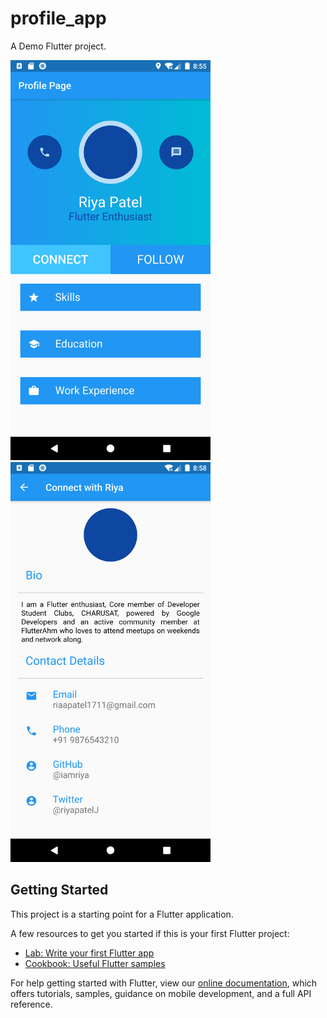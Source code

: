 # profile_app

A Demo Flutter project.

<img src="https://github.com/iamriya/profile_xlearno/blob/master/flutter_06.png" width="320" alt="FlagQuiz" /> <img src="https://github.com/iamriya/profile_xlearno/blob/master/flutter_07.png" width="320" alt="FlagQuiz" />

## Getting Started

This project is a starting point for a Flutter application.

A few resources to get you started if this is your first Flutter project:

- [Lab: Write your first Flutter app](https://flutter.dev/docs/get-started/codelab)
- [Cookbook: Useful Flutter samples](https://flutter.dev/docs/cookbook)

For help getting started with Flutter, view our
[online documentation](https://flutter.dev/docs), which offers tutorials,
samples, guidance on mobile development, and a full API reference.
